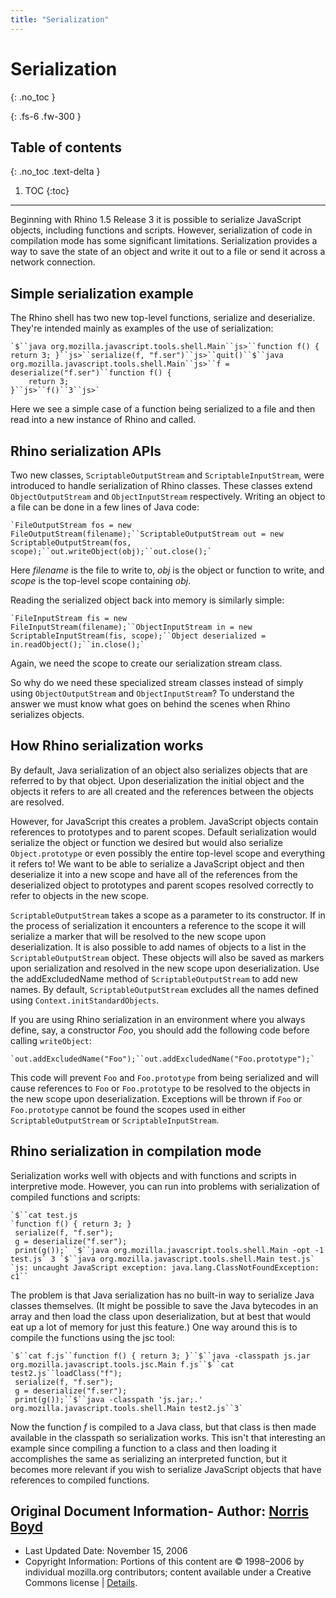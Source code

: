 ```yaml
---
title: "Serialization"
---
```

# Serialization
{: .no_toc }

{: .fs-6 .fw-300 }

## Table of contents
{: .no_toc .text-delta }

1. TOC
{:toc}

---
Beginning with Rhino 1.5 Release 3 it is possible to serialize JavaScript objects, including functions and scripts. However, serialization of code in compilation mode has some significant limitations. Serialization provides a way to save the state of an object and write it out to a file or send it across a network connection.

## Simple serialization example

The Rhino shell has two new top-level functions, serialize and deserialize. They're intended mainly as examples of the use of serialization:

```
`$``java org.mozilla.javascript.tools.shell.Main``js>``function f() { return 3; }``js>``serialize(f, "f.ser")``js>``quit()``$``java org.mozilla.javascript.tools.shell.Main``js>``f = deserialize("f.ser")``function f() {
    return 3;
}``js>``f()``3``js>`
```

Here we see a simple case of a function being serialized to a file and then read into a new instance of Rhino and called.

## Rhino serialization APIs

Two new classes, `ScriptableOutputStream` and `ScriptableInputStream`, were introduced to handle serialization of Rhino classes. These classes extend `ObjectOutputStream` and `ObjectInputStream` respectively. Writing an object to a file can be done in a few lines of Java code:

```
`FileOutputStream fos = new FileOutputStream(filename);``ScriptableOutputStream out = new ScriptableOutputStream(fos, scope);``out.writeObject(obj);``out.close();`
```

Here _filename_ is the file to write to, _obj_ is the object or function to write, and _scope_ is the top-level scope containing _obj_.

Reading the serialized object back into memory is similarly simple:

```
`FileInputStream fis = new FileInputStream(filename);``ObjectInputStream in = new ScriptableInputStream(fis, scope);``Object deserialized = in.readObject();``in.close();`
```

Again, we need the scope to create our serialization stream class.

So why do we need these specialized stream classes instead of simply using `ObjectOutputStream` and `ObjectInputStream`? To understand the answer we must know what goes on behind the scenes when Rhino serializes objects.

## How Rhino serialization works

By default, Java serialization of an object also serializes objects that are referred to by that object. Upon deserialization the initial object and the objects it refers to are all created and the references between the objects are resolved.

However, for JavaScript this creates a problem. JavaScript objects contain references to prototypes and to parent scopes. Default serialization would serialize the object or function we desired but would also serialize `Object.prototype` or even possibly the entire top-level scope and everything it refers to! We want to be able to serialize a JavaScript object and then deserialize it into a new scope and have all of the references from the deserialized object to prototypes and parent scopes resolved correctly to refer to objects in the new scope.

`ScriptableOutputStream` takes a scope as a parameter to its constructor. If in the process of serialization it encounters a reference to the scope it will serialize a marker that will be resolved to the new scope upon deserialization. It is also possible to add names of objects to a list in the `ScriptableOutputStream` object. These objects will also be saved as markers upon serialization and resolved in the new scope upon deserialization. Use the addExcludedName method of `ScriptableOutputStream` to add new names. By default, `ScriptableOutputStream` excludes all the names defined using `Context.initStandardObjects`.

If you are using Rhino serialization in an environment where you always define, say, a constructor _Foo_, you should add the following code before calling `writeObject`:

```
`out.addExcludedName("Foo");``out.addExcludedName("Foo.prototype");`
```

This code will prevent `Foo` and `Foo.prototype` from being serialized and will cause references to `Foo` or `Foo.prototype` to be resolved to the objects in the new scope upon deserialization. Exceptions will be thrown if `Foo` or `Foo.prototype` cannot be found the scopes used in either `ScriptableOutputStream` or `ScriptableInputStream`.

## Rhino serialization in compilation mode

Serialization works well with objects and with functions and scripts in interpretive mode. However, you can run into problems with serialization of compiled functions and scripts:

```
`$``cat test.js
`function f() { return 3; }
 serialize(f, "f.ser");
 g = deserialize("f.ser");
 print(g());` `$``java org.mozilla.javascript.tools.shell.Main -opt -1
test.js` 3 `$``java org.mozilla.javascript.tools.shell.Main test.js` `js: uncaught JavaScript exception: java.lang.ClassNotFoundException:
c1``
```

The problem is that Java serialization has no built-in way to serialize Java classes themselves. (It might be possible to save the Java bytecodes in an array and then load the class upon deserialization, but at best that would eat up a lot of memory for just this feature.) One way around this is to compile the functions using the jsc tool:

```
`$``cat f.js``function f() { return 3; }``$``java -classpath js.jar
org.mozilla.javascript.tools.jsc.Main f.js``$``cat test2.js``loadClass("f");
 serialize(f, "f.ser");
 g = deserialize("f.ser");
 print(g());``$``java -classpath 'js.jar;.'
org.mozilla.javascript.tools.shell.Main test2.js``3`
```

Now the function _f_ is compiled to a Java class, but that class is then made available in the classpath so serialization works. This isn't that interesting an example since compiling a function to a class and then loading it accomplishes the same as serializing an interpreted function, but it becomes more relevant if you wish to serialize JavaScript objects that have references to compiled functions.

## Original Document Information- Author: [Norris Boyd](mailto:norrisboyd@gmail.com)
- Last Updated Date: November 15, 2006
- Copyright Information: Portions of this content are © 1998–2006 by individual mozilla.org contributors; content available under a Creative Commons license | [Details](http://www.mozilla.org/foundation/licensing/website-content.html).